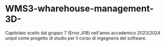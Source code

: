 # WMS3-wharehouse-management-3D-
Capitolato scelto dal gruppo 7 (Error_418) nell'anno accademico 2023/2024 unipd come progetto di studio per il corso di ingegneria del software. 
